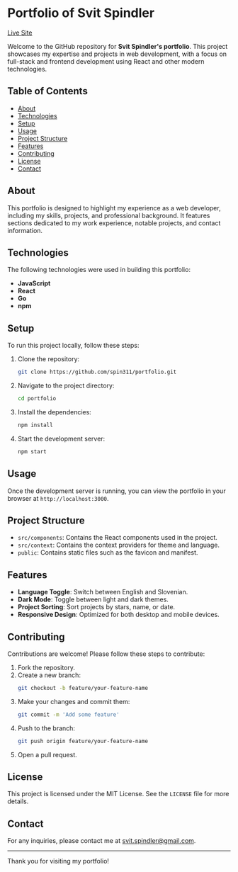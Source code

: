 # Portfolio of Svit Spindler

[Live Site](https://svitspindler.com)

Welcome to the GitHub repository for **Svit Spindler's portfolio**. This project showcases my expertise and projects in web development, with a focus on full-stack and frontend development using React and other modern technologies.

## Table of Contents

- [About](#about)
- [Technologies](#technologies)
- [Setup](#setup)
- [Usage](#usage)
- [Project Structure](#project-structure)
- [Features](#features)
- [Contributing](#contributing)
- [License](#license)
- [Contact](#contact)

## About

This portfolio is designed to highlight my experience as a web developer, including my skills, projects, and professional background. It features sections dedicated to my work experience, notable projects, and contact information.

## Technologies

The following technologies were used in building this portfolio:

- **JavaScript**
- **React**
- **Go**
- **npm**
## Setup

To run this project locally, follow these steps:

1. Clone the repository:
    ```sh
    git clone https://github.com/spin311/portfolio.git
    ```
2. Navigate to the project directory:
    ```sh
    cd portfolio
    ```
3. Install the dependencies:
    ```sh
    npm install
    ```
4. Start the development server:
    ```sh
    npm start
    ```

## Usage

Once the development server is running, you can view the portfolio in your browser at `http://localhost:3000`.

## Project Structure

- `src/components`: Contains the React components used in the project.
- `src/context`: Contains the context providers for theme and language.
- `public`: Contains static files such as the favicon and manifest.

## Features

- **Language Toggle**: Switch between English and Slovenian.
- **Dark Mode**: Toggle between light and dark themes.
- **Project Sorting**: Sort projects by stars, name, or date.
- **Responsive Design**: Optimized for both desktop and mobile devices.

## Contributing

Contributions are welcome! Please follow these steps to contribute:

1. Fork the repository.
2. Create a new branch:
    ```sh
    git checkout -b feature/your-feature-name
    ```
3. Make your changes and commit them:
    ```sh
    git commit -m 'Add some feature'
    ```
4. Push to the branch:
    ```sh
    git push origin feature/your-feature-name
    ```
5. Open a pull request.

## License

This project is licensed under the MIT License. See the `LICENSE` file for more details.

## Contact

For any inquiries, please contact me at [svit.spindler@gmail.com](mailto:svit.spindler@gmail.com).

---

Thank you for visiting my portfolio!
